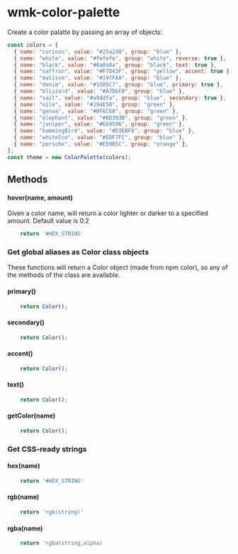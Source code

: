 # wmk-color-palette


Create a color palatte by passing an array of objects:
```js
const colors = [
  { name: "curious", value: "#25a2d8", group: "blue" },
  { name: "white", value: "#fefefe", group: "white", reverse: true },
  { name: "black", value: "#0a0a0a", group: "black", text: true },
  { name: "saffron", value: "#F7D43F", group: "yellow", accent: true },
  { name: "matisse", value: "#197FAA", group: "blue" },
  { name: "denim", value: "#1585C7", group: "blue", primary: true },
  { name: "blizzard", value: "#A7D6F0", group: "blue" },
  { name: "sail", value: "#a9ddfa", group: "blue", secondary: true },
  { name: "nile", value: "#194E50", group: "green" },
  { name: "genoa", value: "#0F6C68", group: "green" },
  { name: "elephant", value: "#0D393B", group: "green" },
  { name: "juniper", value: "#6b9596", group: "green" },
  { name: "hummingBird", value: "#D3EBF8", group: "blue" },
  { name: "whiteIce", value: "#EDF7FC", group: "blue" },
  { name: "porsche", value: "#E59B5C", group: "orange" },
];
const theme = new ColorPalette(colors);
```

## Methods

#### hover(name, amount)

Given a color name, will return a color lighter or darker
to a specified amount. Default value is 0.2
```js
    return '#HEX_STRING'
```

### Get global aliases as Color class objects

These functions will return a Color object (made from npm color), so any of the methods of the class are available.
#### primary()

```js
    return Color();
```
#### secondary()

```js
    return Color();
```
#### accent()

```js
    return Color();
```
#### text()

```js
    return Color();
```

#### getColor(name)
```js
    return Color();
```

### Get CSS-ready strings

#### hex(name)

```js
    return '#HEX_STRING'
```

#### rgb(name)

```js
    return 'rgb(string)'
```

#### rgba(name)
```js
    return 'rgba(string,alpha)